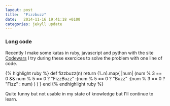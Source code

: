 ```yaml
---
layout: post
title:  "Fizzbuzz"
date:   2014-11-16 19:41:18 +0100
categories: jekyll update
---
```

### Long code

Recently I make some katas in ruby, javascript and python with the site [Codewars](http://www.codewars.com)
I try during these exercices to solve the problem with one line of code.

{% highlight ruby %}
def fizzbuzz(n)
  return (1..n).map{ |num| (num % 3 == 0 && num % 5 == 0 ? "FizzBuzz" :(num % 5 == 0 ? "Buzz" :(num % 3 == 0 ? "Fizz" : num) ) ) } 
end
{% endhighlight ruby %}

Quite funny but not usable in my state of knowledge but I'll continue to learn.
